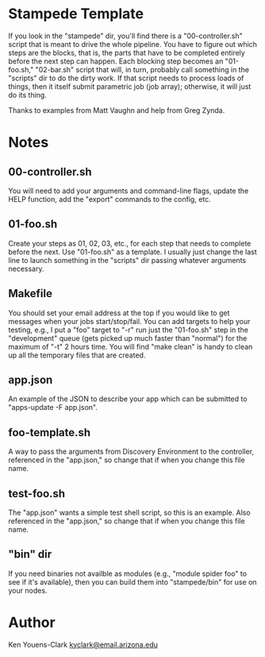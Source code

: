 # Stampede Template

If you look in the "stampede" dir, you'll find there is a "00-controller.sh"
script that is meant to drive the whole pipeline.  You have to figure out which
steps are the blocks, that is, the parts that have to be completed entirely
before the next step can happen.  Each blocking step becomes an "01-foo.sh,"
"02-bar.sh" script that will, in turn, probably call something in the "scripts"
dir to do the dirty work.  If that script needs to process loads of things,
then it itself submit parametric job (job array); otherwise, it will just do
its thing.  

Thanks to examples from Matt Vaughn and help from Greg Zynda.

# Notes

## 00-controller.sh

You will need to add your arguments and command-line flags, update the 
HELP function, add the "export" commands to the config, etc.  

## 01-foo.sh

Create your steps as 01, 02, 03, etc., for each step that needs to complete
before the next.  Use "01-foo.sh" as a template.  I usually just change the 
last line to launch something in the "scripts" dir passing whatever arguments
necessary.

## Makefile

You should set your email address at the top if you would like to get messages
when your jobs start/stop/fail.  You can add targets to help your testing, e.g.,
I put a "foo" target to "-r" run just the "01-foo.sh" step in the "development"
queue (gets picked up much faster than "normal") for the maximum of "-t" 2 hours
time.  You will find "make clean" is handy to clean up all the temporary files
that are created.

## app.json

An example of the JSON to describe your app which can be submitted to 
"apps-update -F app.json".

## foo-template.sh

A way to pass the arguments from Discovery Environment to the controller, 
referenced in the "app.json," so change that if when you change this file name.

## test-foo.sh

The "app.json" wants a simple test shell script, so this is an example.  Also
referenced in the "app.json," so change that if when you change this file name.

## "bin" dir

If you need binaries not availble as modules (e.g., "module spider foo" to see
if it's available), then you can build them into "stampede/bin" for use on 
your nodes.

# Author

Ken Youens-Clark <kyclark@email.arizona.edu>
